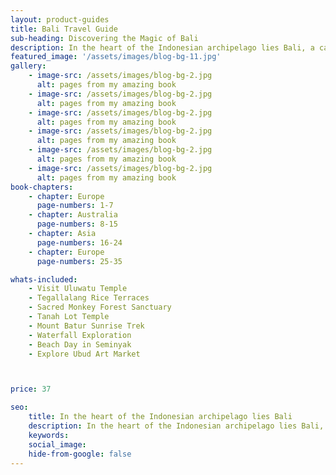 ```yaml
---
layout: product-guides
title: Bali Travel Guide
sub-heading: Discovering the Magic of Bali
description: In the heart of the Indonesian archipelago lies Bali, a canvas painted with the hues of paradise. Enchanting and mystical, the Island of Gods beckons with a magnetic charm, weaving a tapestry of lush landscapes and ancient traditions.
featured_image: '/assets/images/blog-bg-11.jpg'
gallery:
    - image-src: /assets/images/blog-bg-2.jpg
      alt: pages from my amazing book 
    - image-src: /assets/images/blog-bg-2.jpg
      alt: pages from my amazing book
    - image-src: /assets/images/blog-bg-2.jpg
      alt: pages from my amazing book
    - image-src: /assets/images/blog-bg-2.jpg
      alt: pages from my amazing book 
    - image-src: /assets/images/blog-bg-2.jpg
      alt: pages from my amazing book
    - image-src: /assets/images/blog-bg-2.jpg
      alt: pages from my amazing book
book-chapters:
    - chapter: Europe
      page-numbers: 1-7
    - chapter: Australia
      page-numbers: 8-15
    - chapter: Asia
      page-numbers: 16-24
    - chapter: Europe
      page-numbers: 25-35

whats-included:
    - Visit Uluwatu Temple 
    - Tegallalang Rice Terraces
    - Sacred Monkey Forest Sanctuary  
    - Tanah Lot Temple
    - Mount Batur Sunrise Trek
    - Waterfall Exploration
    - Beach Day in Seminyak
    - Explore Ubud Art Market



price: 37

seo: 
    title: In the heart of the Indonesian archipelago lies Bali
    description: In the heart of the Indonesian archipelago lies Bali, a canvas painted with the hues of paradise. Enchanting and mystical
    keywords: 
    social_image: 
    hide-from-google: false
---
```


